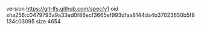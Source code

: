 version https://git-lfs.github.com/spec/v1
oid sha256:c0479793a9a33ed0f86ecf3665ef993dfaa8144da4b37023650b5f8134c03095
size 4654
